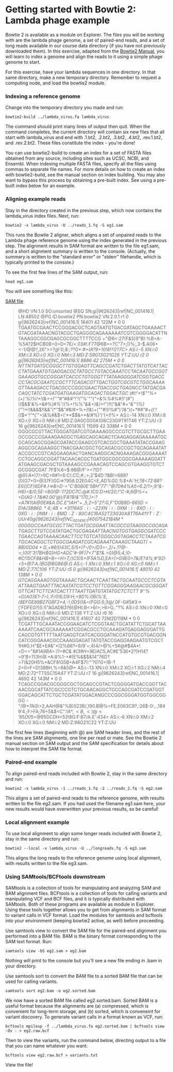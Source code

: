 # Getting started with Bowtie 2: Lambda phage example
Bowtie 2 is available as a module on Explorer. The files you will be working with are the lambda phage genome, a set of paired-end reads, and a set of long reads available in our course data directory (if you have not previously downloaded them). In this exercise, adapted from the [Bowtie2 Manual](https://bowtie-bio.sourceforge.net/bowtie2/manual.shtml), you will learn to index a genome and align the reads to it using a simple phage genome to start.

For this exercise, have your lambda sequences in one directory. In that same directory, make a new temporary directory. Remember to request a computing node, and load the bowtie2 module.

### Indexing a reference genome
Change into the temporary directory you made and run:

`bowtie2-build ../lambda_virus.fa lambda_virus`

The command should print many lines of output then quit. When the command completes, the current directory will contain six new files that all start with lambda_virus and end with .1.bt2, .2.bt2, .3.bt2, .4.bt2, .rev.1.bt2, and .rev.2.bt2. These files constitute the index - you're done!

You can use bowtie2-build to create an index for a set of FASTA files obtained from any source, including sites such as UCSC, NCBI, and Ensembl. When indexing multiple FASTA files, specify all the files using commas to separate file names. For more details on how to create an index with bowtie2-build, see the manual section on index building. You may also want to bypass this process by obtaining a pre-built index. See using a pre-built index below for an example.

### Aligning example reads
Stay in the directory created in the previous step, which now contains the lambda_virus index files. Next, run:

`bowtie2 -x lambda_virus -U ../reads_1.fq -S eg1.sam`

This runs the Bowtie 2 aligner, which aligns a set of unpaired reads to the Lambda phage reference genome using the index generated in the previous step. The alignment results in SAM format are written to the file eg1.sam, and a short alignment summary is written to the console. (Actually, the summary is written to the "standard error" or "stderr" filehandle, which is typically printed to the console.)

To see the first few lines of the SAM output, run:

`head eg1.sam`

You will see something like this:

[SAM file](https://github.com/jamiehenzy/Genome_analysis_SE_R/blob/main/SAM.png)

> @HD VN:1.0  SO:unsorted
@SQ SN:gi|9626243|ref|NC_001416.1|  LN:48502
@PG ID:bowtie2  PN:bowtie2  VN:2.0.1
r1  0   gi|9626243|ref|NC_001416.1| 18401   42  122M    *   0   0   TGAATGCGAACTCCGGGACGCTCAGTAATGTGACGATAGCTGAAAACTGTACGATAAACNGTACGCTGAGGGCAGAAAAAATCGTCGGGGACATTNTAAAGGCGGCGAGCGCGGCTTTTCCG  +"@6<:27(F&5)9"B):%B+A-%5A?2$HCB0B+0=D<7E/<.03#!.F77@6B==?C"7>;))%;,3-$.A06+<-1/@@?,26">=?*@'0;$:;??G+:#+(A?9+10!8!?()?7C>  AS:i:-5 XN:i:0  XM:i:3  XO:i:0  XG:i:0  NM:i:3  MD:Z:59G13G21G26    YT:Z:UU
r2  0   gi|9626243|ref|NC_001416.1| 8886    42  275M    *   0   0   NTTNTGATGCGGGCTTGTGGAGTTCAGCCGATCTGACTTATGTCATTACCTATGAAATGTGAGGACGCTATGCCTGTACCAAATCCTACAATGCCGGTGAAAGGTGCCGGGATCACCCTGTGGGTTTATAAGGGGATCGGTGACCCCTACGCGAATCCGCTTTCAGACGTTGACTGGTCGCGTCTGGCAAAAGTTAAAGACCTGACGCCCGGCGAACTGACCGCTGAGNCCTATGACGACAGCTATCTCGATGATGAAGATGCAGACTGGACTGC (#!!'+!$""%+(+)'%)%!+!(&++)''"#"#&#"!'!("%'""("+&%$%*%%#$%#%#!)*'(#")(($&$'&%+&#%*)*#*%*')(%+!%%*"$%"#+)$&&+)&)*+!"*)!*!("&&"*#+"&"'(%)*("'!$*!!%$&&&$!!&&"(*"$&"#&!$%'%"#)$#+%*+)!&*)+(""#!)!%*#"*)*')&")($+*%%)!*)!('(%""+%"$##"#+(('!*(($*'!"*('"+)&%#&$+('**$$&+*&!#%)')'(+(!%+ AS:i:-14    XN:i:0  XM:i:8  XO:i:0  XG:i:0  NM:i:8  MD:Z:0A0C0G0A108C23G9T81T46 YT:Z:UU
r3  16  gi|9626243|ref|NC_001416.1| 11599   42  338M    *   0   0   GGGCGCGTTACTGGGATGATCGTGAAAAGGCCCGTCTTGCGCTTGAAGCCGCCCGAAAGAAGGCTGAGCAGCAGACTCAAGAGGAGAAAAATGCGCAGCAGCGGAGCGATACCGAAGCGTCACGGCTGAAATATACCGAAGAGGCGCAGAAGGCTNACGAACGGCTGCAGACGCCGCTGCAGAAATATACCGCCCGTCAGGAAGAACTGANCAAGGCACNGAAAGACGGGAAAATCCTGCAGGCGGATTACAACACGCTGATGGCGGCGGCGAAAAAGGATTATGAAGCGACGCTGTAAAAGCCGAAACAGTCCAGCGTGAAGGTGTCTGCGGGCGAT  7F$%6=$:9B@/F'>=?!D?@0(:A*)7/>9C>6#1<6:C(.CC;#.;>;2'$4D:?&B!>689?(0(G7+0=@37F)GG=>?958.D2E04C<E,*AD%G0.%$+A:'H;?8<72:88?E6((CF)6DF#.)=>B>D-="C'B080E'5BH"77':"@70#4%A5=6.2/1>;9"&-H6)=$/0;5E:<8G!@::1?2DC7C*;@*#.1C0.D>H/20,!"C-#,6@%<+<D(AG-).?&#0.00'@)/F8?B!&"170,)>:?<A7#1(A@0E#&A.*DC.E")AH"+.,5,2>5"2?:G,F"D0B8D-6$65D<D!A/38860.*4;4B<*31?6  AS:i:-22    XN:i:0  XM:i:8  XO:i:0  XG:i:0  NM:i:8  MD:Z:80C4C16A52T23G30A8T76A41   YT:Z:UU
r4  0   gi|9626243|ref|NC_001416.1| 40075   42  184M    *   0   0   GGGCCAATGCGCTTACTGATGCGGAATTACGCCGTAAGGCCGCAGATGAGCTTGTCCATATGACTGCGAGAATTAACNGTGGTGAGGCGATCCCTGAACCAGTAAAACAACTTCCTGTCATGGGCGGTAGACCTCTAAATCGTGCACAGGCTCTGGCGAAGATCGCAGAAATCAAAGCTAAGT(=8B)GD04*G%&4F,1'A>.C&7=F$,+#6!))43C,5/5+)?-/0>/D3=-,2/+.1?@->;)00!'3!7BH$G)HG+ADC'#-9F)7<7"$?&.>0)@5;4,!0-#C!15CF8&HB+B==H>7,/)C5)5*+(F5A%D,EA<(>G9E0>7&/E?4%;#'92)<5+@7:A.(BG@BG86@.G AS:i:-1 XN:i:0  XM:i:1  XO:i:0  XG:i:0  NM:i:1  MD:Z:77C106 YT:Z:UU
r5  0   gi|9626243|ref|NC_001416.1| 48010   42  138M    *   0   0   GTCAGGAAAGTGGTAAAACTGCAACTCAATTACTGCAATGCCCTCGTAATTAAGTGAATTTACAATATCGTCCTGTTCGGAGGGAAGAACGCGGGATGTTCATTCTTCATCACTTTTAATTGATGTATATGCTCTCTT  9''%<D)A03E1-*7=),:F/0!6,D9:H,<9D%:0B(%'E,(8EFG$E89B$27G8F*2+4,-!,0D5()&=(FGG:5;3*@/.0F-G#5#3->('FDFEG?)5.!)"AGADB3?6(@H(:B<>6!>;>6>G,."?%  AS:i:0  XN:i:0  XM:i:0  XO:i:0  XG:i:0  NM:i:0  MD:Z:138    YT:Z:UU
r6  16  gi|9626243|ref|NC_001416.1| 41607   42  72M2D119M   *   0   0   TCGATTTGCAAATACCGGAACATCTCGGTAACTGCATATTCTGCATTAAAAAATCAACGCAAAAAATCGGACGCCTGCAAAGATGAGGAGGGATTGCAGCGTGTTTTTAATGAGGTCATCACGGGATNCCATGTGCGTGACGGNCATCGGGAAACGCCAAAGGAGATTATGTACCGAGGAAGAATGTCGCT 1H#G;H"$E*E#&"*)2%66?=9/9'=;4)4/>@%+5#@#$4A*!<D=="8#1*A9BA=:(1+#C&.#(3#H=9E)AC*5,AC#E'536*2?)H14?>9'B=7(3H/B:+A:8%1-+#(E%&$$&14"76D?>7(&20H5%*&CF8!G5B+A4F$7(:"'?0$?G+$)B-?2<0<F=D!38BH,%=8&5@+ AS:i:-13    XN:i:0  XM:i:2  XO:i:1  XG:i:2  NM:i:4  MD:Z:72^TT55C15A47  YT:Z:UU
r7  16  gi|9626243|ref|NC_001416.1| 4692    42  143M    *   0   0   TCAGCCGGACGCGGGCGCTGCAGCCGTACTCGGGGATGACCGGTTACAACGGCATTATCGCCCGTCTGCAACAGGCTGCCAGCGATCCGATGGTGGACAGCATTCTGCTCGATATGGACANGCCCGGCGGGATGGTGGCGGGG -"/@*7A0)>2,AAH@&"%B)*5*23B/,)90.B@%=FE,E063C9?,:26$-0:,.,1849'4.;F>FA;76+5&$<C":$!A*,<B,<)@<'85D%C*:)30@85;?.B$05=@95DCDH<53!8G:F:B7/A.E':434> AS:i:-6 XN:i:0  XM:i:2  XO:i:0  XG:i:0  NM:i:2  MD:Z:98G21C22   YT:Z:UU

The first few lines (beginning with @) are SAM header lines, and the rest of the lines are SAM alignments, one line per read or mate. See the Bowtie 2 manual section on SAM output and the SAM specification for details about how to interpret the SAM file format.

### Paired-end example
To align paired-end reads included with Bowtie 2, stay in the same directory and run:

`bowtie2 -x lambda_virus -1 ../reads_1.fq -2 ../reads_2.fq -S eg2.sam`

This aligns a set of paired-end reads to the reference genome, with results written to the file eg2.sam. If you had used the filename eg1.sam here, your new results would have overwritten your previous results, so be careful!

### Local alignment example
To use local alignment to align some longer reads included with Bowtie 2, stay in the same directory and run:

`bowtie2 --local -x lambda_virus -U ../longreads.fq -S eg3.sam`

This aligns the long reads to the reference genome using local alignment, with results written to the file eg3.sam.

### Using SAMtools/BCFtools downstream
SAMtools is a collection of tools for manipulating and analyzing SAM and BAM alignment files. BCFtools is a collection of tools for calling variants and manipulating VCF and BCF files, and it is typically distributed with SAMtools. Both of these programs are available as module in Explorer. Using these tools together allows you to get from alignments in SAM format to variant calls in VCF format. Load the modules for samtools and bcftools into your environment (keeping bowtie2 active, as well) before proceeding.

Use samtools view to convert the SAM file for the paired-end alignment you performed into a BAM file. BAM is the binary format corresponding to the SAM text format. Run:

`samtools view -bS eg2.sam > eg2.bam`

Nothing will print to the console but you'll see a new file ending in .bam in your directory.

Use samtools sort to convert the BAM file to a sorted BAM file that can be used for calling variants.

`samtools sort eg2.bam -o eg2.sorted.bam`

We now have a sorted BAM file called eg2.sorted.bam. Sorted BAM is a useful format because the alignments are (a) compressed, which is convenient for long-term storage, and (b) sorted, which is conveneint for variant discovery. To generate variant calls in a format known as VCF, run:

`bcftools mpileup -f ../lambda_virus.fa eg2.sorted.bam | bcftools view -Ov - > eg2.raw.bcf`

Then to view the variants, run the command below, directing output to a file that you can name whatever you want:

`bcftools view eg2.raw.bcf > variants.txt`

View the file!
